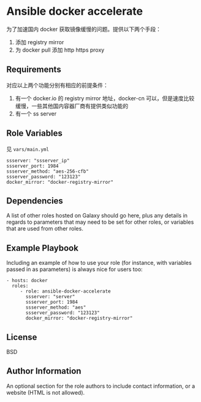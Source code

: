 Ansible docker accelerate
=========

为了加速国内 docker 获取镜像缓慢的问题。提供以下两个手段：

1. 添加 registry mirror
2. 为 docker pull 添加 http https proxy

Requirements
------------

对应以上两个功能分别有相应的前提条件：

1. 有一个 docker.io 的 registry mirror 地址，docker-cn 可以，但是速度比较缓慢，一些其他国内容器厂商有提供类似功能的
2. 有一个 ss server

Role Variables
--------------

见 `vars/main.yml`

```
ssserver: "ssserver_ip"
ssserver_port: 1984
ssserver_method: "aes-256-cfb"
ssserver_password: "123123"
docker_mirror: "docker-registry-mirror"
```

Dependencies
------------

A list of other roles hosted on Galaxy should go here, plus any details in regards to parameters that may need to be set for other roles, or variables that are used from other roles.

Example Playbook
----------------

Including an example of how to use your role (for instance, with variables passed in as parameters) is always nice for users too:

    - hosts: docker
      roles:
         - role: ansible-docker-accelerate
           ssserver: "server"
           ssserver_port: 1984
           ssserver_method: "aes"
           ssserver_password: "123123"
           docker_mirror: "docker-registry-mirror"

License
-------

BSD

Author Information
------------------

An optional section for the role authors to include contact information, or a website (HTML is not allowed).
